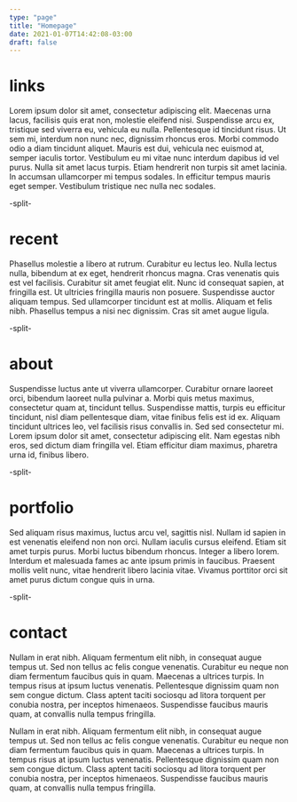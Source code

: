 ```yaml
---
type: "page"
title: "Homepage"
date: 2021-01-07T14:42:08-03:00
draft: false
---
```


# links
Lorem ipsum dolor sit amet, consectetur adipiscing elit. Maecenas urna lacus, facilisis quis erat non, molestie eleifend nisi. Suspendisse arcu ex, tristique sed viverra eu, vehicula eu nulla. Pellentesque id tincidunt risus. Ut sem mi, interdum non nunc nec, dignissim rhoncus eros. Morbi commodo odio a diam tincidunt aliquet. Mauris est dui, vehicula nec euismod at, semper iaculis tortor. Vestibulum eu mi vitae nunc interdum dapibus id vel purus. Nulla sit amet lacus turpis. Etiam hendrerit non turpis sit amet lacinia. In accumsan ullamcorper mi tempus sodales. In efficitur tempus mauris eget semper. Vestibulum tristique nec nulla nec sodales.

-split-

# recent
Phasellus molestie a libero at rutrum. Curabitur eu lectus leo. Nulla lectus nulla, bibendum at ex eget, hendrerit rhoncus magna. Cras venenatis quis est vel facilisis. Curabitur sit amet feugiat elit. Nunc id consequat sapien, at fringilla est. Ut ultricies fringilla mauris non posuere. Suspendisse auctor aliquam tempus. Sed ullamcorper tincidunt est at mollis. Aliquam et felis nibh. Phasellus tempus a nisi nec dignissim. Cras sit amet augue ligula.

-split-

# about
Suspendisse luctus ante ut viverra ullamcorper. Curabitur ornare laoreet orci, bibendum laoreet nulla pulvinar a. Morbi quis metus maximus, consectetur quam at, tincidunt tellus. Suspendisse mattis, turpis eu efficitur tincidunt, nisl diam pellentesque diam, vitae finibus felis est id ex. Aliquam tincidunt ultrices leo, vel facilisis risus convallis in. Sed sed consectetur mi. Lorem ipsum dolor sit amet, consectetur adipiscing elit. Nam egestas nibh eros, sed dictum diam fringilla vel. Etiam efficitur diam maximus, pharetra urna id, finibus libero.

-split-

# portfolio
Sed aliquam risus maximus, luctus arcu vel, sagittis nisl. Nullam id sapien in est venenatis eleifend non non orci. Nullam iaculis cursus eleifend. Etiam sit amet turpis purus. Morbi luctus bibendum rhoncus. Integer a libero lorem. Interdum et malesuada fames ac ante ipsum primis in faucibus. Praesent mollis velit nunc, vitae hendrerit libero lacinia vitae. Vivamus porttitor orci sit amet purus dictum congue quis in urna.

-split-

# contact
Nullam in erat nibh. Aliquam fermentum elit nibh, in consequat augue tempus ut. Sed non tellus ac felis congue venenatis. Curabitur eu neque non diam fermentum faucibus quis in quam. Maecenas a ultrices turpis. In tempus risus at ipsum luctus venenatis. Pellentesque dignissim quam non sem congue dictum. Class aptent taciti sociosqu ad litora torquent per conubia nostra, per inceptos himenaeos. Suspendisse faucibus mauris quam, at convallis nulla tempus fringilla.

Nullam in erat nibh. Aliquam fermentum elit nibh, in consequat augue tempus ut. Sed non tellus ac felis congue venenatis. Curabitur eu neque non diam fermentum faucibus quis in quam. Maecenas a ultrices turpis. In tempus risus at ipsum luctus venenatis. Pellentesque dignissim quam non sem congue dictum. Class aptent taciti sociosqu ad litora torquent per conubia nostra, per inceptos himenaeos. Suspendisse faucibus mauris quam, at convallis nulla tempus fringilla.